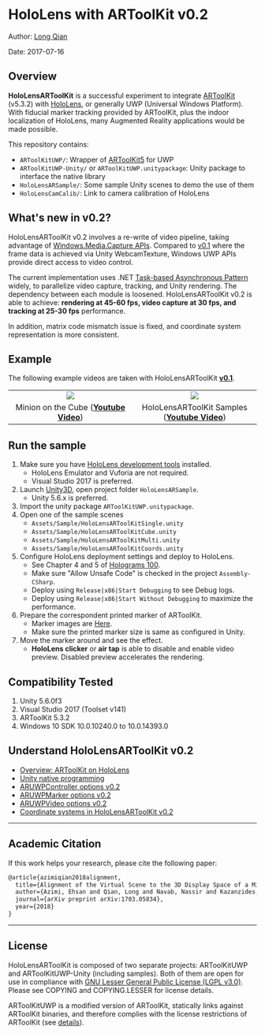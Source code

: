 HoloLens with ARToolKit v0.2
===
Author: [Long Qian](http://longqian.me/aboutme)

Date: 2017-07-16

## Overview
**HoloLensARToolKit** is a successful experiment to integrate [ARToolKit](http://artoolkit.org/) (v5.3.2) with [HoloLens](https://www.microsoft.com/microsoft-hololens/en-us), or generally UWP (Universal Windows Platform). With fiducial marker tracking provided by ARToolKit, plus the indoor localization of HoloLens, many Augmented Reality applications would be made possible.

This repository contains:
- `ARToolKitUWP/`: Wrapper of [ARToolKit5](https://github.com/artoolkit/artoolkit5) for UWP
- `ARToolKitUWP-Unity/` or `ARToolKitUWP.unitypackage`: Unity package to interface the native library
- `HoloLensARSample/`: Some sample Unity scenes to demo the use of them
- `HoloLensCamCalib/`: Link to camera calibration of HoloLens

## What's new in v0.2?

HoloLensARToolKit v0.2 involves a re-write of video pipeline, taking advantage of [Windows.Media.Capture APIs](https://docs.microsoft.com/en-us/uwp/api/windows.media.capture). Compared to [v0.1](https://github.com/qian256/HoloLensARToolKit/releases/tag/v0.1) where the frame data is achieved via Unity WebcamTexture, Windows UWP APIs provide direct access to video control.

The current implementation uses .NET [Task-based Asynchronous Pattern](https://msdn.microsoft.com/en-us/library/hh873177(v=vs.141).aspx) widely, to parallelize video capture, tracking, and Unity rendering. The dependency between each module is loosened. HoloLensARToolKit v0.2 is able to achieve: **rendering at 45-60 fps, video capture at 30 fps, and tracking at 25-30 fps** performance.

In addition, matrix code mismatch issue is fixed, and coordinate system representation is more consistent. 


## Example

The following example videos are taken with HoloLensARToolKit **[v0.1](https://github.com/qian256/HoloLensARToolKit/releases/tag/v0.1)**.

<table border=0>
<tr>
	<td align="center" width="50%"><img src="http://longqian.me/public/image/artoolkit-hololens-minion-thumb.png" /></td>
	<td align="center" width="50%"><img src="http://longqian.me/public/image/artoolkit-hololens-samples-thumb.png" /></td>
</tr>
<tr>
	<td align="center">Minion on the Cube (<a href="https://youtu.be/cMzNyJkr3X0"><b>Youtube Video</b></a>)</td>
	<td align="center">HoloLensARToolKit Samples (<a href="https://youtu.be/PqT90QfgP-U"><b>Youtube Video</b></a>)</td>
</tr>
</table>

## Run the sample

1. Make sure you have [HoloLens development tools](https://developer.microsoft.com/en-us/windows/mixed-reality/install_the_tools) installed.
	* HoloLens Emulator and Vuforia are not required.
	* Visual Studio 2017 is preferred.
2. Launch [Unity3D](https://unity3d.com/), open project folder ```HoloLensARSample```.
	* Unity 5.6.x is preferred.
3. Import the unity package ```ARToolKitUWP.unitypackage```.
4. Open one of the sample scenes
	* ```Assets/Sample/HoloLensARToolKitSingle.unity```
	* ```Assets/Sample/HoloLensARToolKitCube.unity```
	* ```Assets/Sample/HoloLensARToolKitMulti.unity```
	* ```Assets/Sample/HoloLensARToolKitCoords.unity```
5. Configure HoloLens deployment settings and deploy to HoloLens.
	* See Chapter 4 and 5 of [Holograms 100](https://developer.microsoft.com/en-us/windows/mixed-reality/holograms_100).
	* Make sure "Allow Unsafe Code" is checked in the project `Assembly-CSharp`.
	* Deploy using `Release|x86|Start Debugging` to see Debug logs.
	* Deploy using `Release|x86|Start Without Debugging` to maximize the performance.
6. Prepare the correspondent printed marker of ARToolKit.
	* Marker images are [Here](https://github.com/artoolkit/artoolkit5/tree/master/doc/patterns).
	* Make sure the printed marker size is same as configured in Unity.
7. Move the marker around and see the effect.
	* **HoloLens clicker** or **air tap** is able to disable and enable video preview. Disabled preview accelerates the rendering.

## Compatibility Tested

1. Unity 5.6.0f3
2. Visual Studio 2017 (Toolset v141)
3. ARToolKit 5.3.2
4. Windows 10 SDK 10.0.10240.0 to 10.0.14393.0

## Understand HoloLensARToolKit v0.2
- [Overview: ARToolKit on HoloLens](http://longqian.me/2017/01/20/artoolkit-on-hololens/)
- [Unity native programming](http://longqian.me/2017/01/29/unity-native-programming/)
- [ARUWPController options v0.2](http://longqian.me/2017/05/15/hololens-artoolkit-controller-v02/)
- [ARUWPMarker options v0.2](http://longqian.me/2017/05/15/hololens-artoolkit-marker-v02/)
- [ARUWPVideo options v0.2](http://longqian.me/2017/05/15/hololens-artoolkit-video-v02/)
- [Coordinate systems in HoloLensARToolKit v0.2](http://longqian.me/2017/05/15/hololens-artoolkit-coordinates-v02/)


---

## Academic Citation

If this work helps your research, please cite the following paper:

```tex
@article{azimiqian2018alignment,
  title={Alignment of the Virtual Scene to the 3D Display Space of a Mixed Reality Head-Mounted Display},
  author={Azimi, Ehsan and Qian, Long and Navab, Nassir and Kazanzides, Peter},
  journal={arXiv preprint arXiv:1703.05834},
  year={2018}
}
```


---

## License
HoloLensARToolKit is composed of two separate projects: ARToolKitUWP and ARToolKitUWP-Unity (including samples). Both of them are open for use in compliance with [GNU Lesser General Public License (LGPL v3.0)](https://www.gnu.org/licenses/lgpl-3.0.en.html). Please see COPYING and COPYING.LESSER for license details.

ARToolKitUWP is a modified version of ARToolKit, statically links against ARToolKit binaries, and therefore complies with the license restrictions of ARToolKit (see [details](https://github.com/artoolkit/artoolkit5)).



